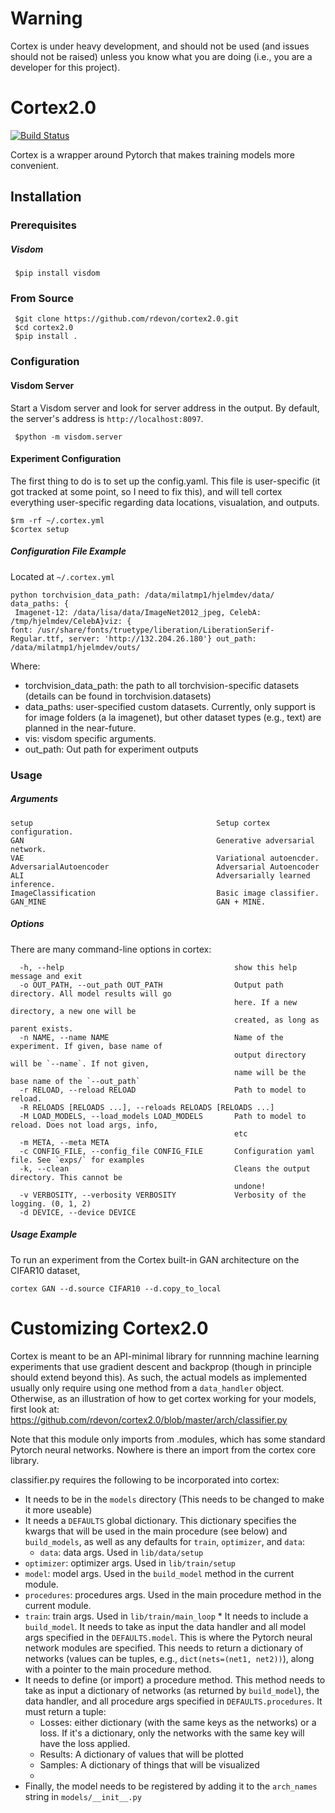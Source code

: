 
# Warning  
Cortex is under heavy development, and should not be used (and issues should not be raised) unless you know what you are doing (i.e., you are a developer for this project).    
# Cortex2.0   
 [![Build Status](https://travis-ci.com/joeljpoulin/cortex2.0.svg?branch=setup-pytest)](https://travis-ci.com/rdevon/cortex) 
 
Cortex is a wrapper around Pytorch that makes training models more convenient.
      
## Installation  
  
### Prerequisites 
##### Visdom   

     $pip install visdom  

 
### From Source  
  

     $git clone https://github.com/rdevon/cortex2.0.git 
     $cd cortex2.0 
     $pip install .  

### Configuration  

#### Visdom Server  
Start a Visdom server and look for server address in the output. By default, the server's address is `http://localhost:8097`.  

     $python -m visdom.server  

#### Experiment Configuration  
  
The first thing to do is to set up the config.yaml. This file is user-specific (it got tracked at some point, so I need to fix this), and will tell cortex everything user-specific regarding data locations, visualation, and outputs.   
    
```  
$rm -rf ~/.cortex.yml  
$cortex setup  
```  
  

##### Configuration File Example  
Located at `~/.cortex.yml`  

    python torchvision_data_path: /data/milatmp1/hjelmdev/data/ data_paths: {    
     Imagenet-12: /data/lisa/data/ImageNet2012_jpeg, CelebA: /tmp/hjelmdev/CelebA}viz: {    
    font: /usr/share/fonts/truetype/liberation/LiberationSerif-Regular.ttf, server: 'http://132.204.26.180'} out_path: /data/milatmp1/hjelmdev/outs/

Where: 

* torchvision_data_path: the path to all torchvision-specific datasets (details can be found in torchvision.datasets)    
* data_paths: user-specified custom datasets. Currently, only support is for image folders (a la imagenet), but other dataset types (e.g., text) are planned in the near-future.    
* vis: visdom specific arguments.    
* out_path: Out path for experiment outputs    

### Usage  
##### Arguments
                                 
    setup                                         Setup cortex configuration.
    GAN                                           Generative adversarial network.
    VAE                                           Variational autoencder.
    AdversarialAutoencoder                        Adversarial Autoencoder
    ALI                                           Adversarially learned inference.
    ImageClassification                           Basic image classifier.
    GAN_MINE                                      GAN + MINE.

 ##### Options  
  There are many command-line options in cortex:    
  

      -h, --help                                      show this help message and exit
      -o OUT_PATH, --out_path OUT_PATH                Output path directory. All model results will go
                                                      here. If a new directory, a new one will be
                                                      created, as long as parent exists.
      -n NAME, --name NAME                            Name of the experiment. If given, base name of
                                                      output directory will be `--name`. If not given,
                                                      name will be the base name of the `--out_path`
      -r RELOAD, --reload RELOAD                      Path to model to reload.
      -R RELOADS [RELOADS ...], --reloads RELOADS [RELOADS ...]
      -M LOAD_MODELS, --load_models LOAD_MODELS       Path to model to reload. Does not load args, info,
                                                      etc
      -m META, --meta META
      -c CONFIG_FILE, --config_file CONFIG_FILE       Configuration yaml file. See `exps/` for examples
      -k, --clean                                     Cleans the output directory. This cannot be
                                                      undone!
      -v VERBOSITY, --verbosity VERBOSITY             Verbosity of the logging. (0, 1, 2)
      -d DEVICE, --device DEVICE
      
##### Usage Example  
To run an experiment from the Cortex built-in GAN architecture on  the CIFAR10 dataset,
```  
cortex GAN --d.source CIFAR10 --d.copy_to_local  
```  
  
# Customizing Cortex2.0 
Cortex is meant to be an API-minimal library for runnning machine learning experiments that use gradient descent and backprop (though in principle should extend beyond this). As such, the actual models as implemented usually only require using one method from a `data_handler` object. Otherwise, as an illustration of how to get cortex working for your models, first look at:    
https://github.com/rdevon/cortex2.0/blob/master/arch/classifier.py    
    
Note that this module only imports from .modules, which has some standard Pytorch neural networks. Nowhere is there an import from the cortex core library.    
    
classifier.py requires the following to be incorporated into cortex:    
    
* It needs to be in the `models` directory (This needs to be changed to make it more useable)    
* It needs a `DEFAULTS` global dictionary. This dictionary specifies the kwargs that will be used in the main procedure (see below) and `build_models`, as well as any defaults for `train`, `optimizer`, and `data`:    
  * `data`: data args. Used in `lib/data/setup`    
* `optimizer`: optimizer args. Used in `lib/train/setup`    
* `model`: model args. Used in the `build_model` method in the current module.    
 * `procedures`: procedures args. Used in the main procedure method in the current module.    
 * `train`: train args. Used in `lib/train/main_loop` * It needs to include a `build_model`. It needs to take as input the data handler and all model args specified in the `DEFAULTS.model`. This is where the Pytorch neural network modules are specified. This needs to return a dictionary of networks (values can be tuples, e.g., `dict(nets=(net1, net2))`), along with a pointer to the main procedure method.    
* It needs to define (or import) a procedure method. This method needs to take as input a dictionary of networks (as returned by `build_model`), the data handler, and all procedure args specified in `DEFAULTS.procedures`. It must return a tuple:    
  * Losses: either dictionary (with the same keys as the networks) or a loss. If it's a dictionary, only the networks with the same key will have the loss applied.    
  * Results: A dictionary of values that will be plotted    
  * Samples: A dictionary of things that will be visualized    
  * <Ignore>    
* Finally, the model needs to be registered by adding it to the `arch_names` string in `models/__init__.py`


